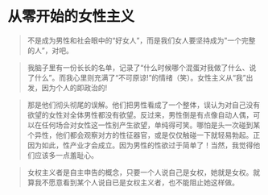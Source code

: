 # 从零开始的女性主义

> 不是成为男性和社会眼中的“好女人”，而是我们女人要坚持成为"一个完整的人”，对吧。

> 我脑子里有一份长长的名单，记录了“什么时候哪个混蛋对我做了什么、说了什么”。而我心里则充满了“不可原谅!”的情绪（笑）。女性主义从“我”出发，因为个人的即政治的!

> 那是他们彻头彻尾的误解。他们把男性看成了一个整体，误认为对自己没有欲望的女性对全体男性都没有欲望。反过来，男性倒是有点像自动人偶，可以在任何场合对女性这一性别产生欲望，单纯得可笑。哪怕是头一次碰到某个异性，他们都会观察对方的性征器官，或是仅仅触碰一下就轻易勃起。正因为如此，性产业才会成立。因为男性的性欲过于简单了！当然，我觉得他们应该多一点羞耻心。

> 女权主义者是自主申告的概念，只要一个人说自己是女权，她就是女权。就算我不愿意看到某个人说自已是女权主义者，也不能阻止她这样做。